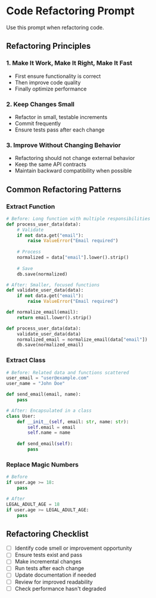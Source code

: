 # Code Refactoring Prompt

Use this prompt when refactoring code.

## Refactoring Principles

### 1. Make It Work, Make It Right, Make It Fast
- First ensure functionality is correct
- Then improve code quality
- Finally optimize performance

### 2. Keep Changes Small
- Refactor in small, testable increments
- Commit frequently
- Ensure tests pass after each change

### 3. Improve Without Changing Behavior
- Refactoring should not change external behavior
- Keep the same API contracts
- Maintain backward compatibility when possible

## Common Refactoring Patterns

### Extract Function
```python
# Before: Long function with multiple responsibilities
def process_user_data(data):
    # Validate
    if not data.get("email"):
        raise ValueError("Email required")
    
    # Process
    normalized = data["email"].lower().strip()
    
    # Save
    db.save(normalized)

# After: Smaller, focused functions
def validate_user_data(data):
    if not data.get("email"):
        raise ValueError("Email required")

def normalize_email(email):
    return email.lower().strip()

def process_user_data(data):
    validate_user_data(data)
    normalized_email = normalize_email(data["email"])
    db.save(normalized_email)
```

### Extract Class
```python
# Before: Related data and functions scattered
user_email = "user@example.com"
user_name = "John Doe"

def send_email(email, name):
    pass

# After: Encapsulated in a class
class User:
    def __init__(self, email: str, name: str):
        self.email = email
        self.name = name
    
    def send_email(self):
        pass
```

### Replace Magic Numbers
```python
# Before
if user.age >= 18:
    pass

# After
LEGAL_ADULT_AGE = 18
if user.age >= LEGAL_ADULT_AGE:
    pass
```

## Refactoring Checklist
- [ ] Identify code smell or improvement opportunity
- [ ] Ensure tests exist and pass
- [ ] Make incremental changes
- [ ] Run tests after each change
- [ ] Update documentation if needed
- [ ] Review for improved readability
- [ ] Check performance hasn't degraded
